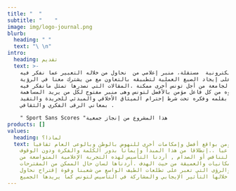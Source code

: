 ```yaml
---
title: "  "
subtitle: "    "
image: img/logo-journal.png
blurb:
  heading: " "
  text: "\ \n"
intro:
  heading: تقديم
  text: >-
    جريدة إلكترونية  مستقلة، منبر إعلامي من  نحاول من خلاله التعبير عما نفكر فيه
    ونعمل على إيجاد الصيغ العملية لتطبيقه بالتعاون مع من يشترك معنا في الرؤية
    الوطنية الجامعة من أجل تونس أخرى ممكنة .المقالات التي نصدرها تمثل مانفكر فيه
    ومانرجوه من كل فاعل مؤمن بالأفضل لتونس وهى منبر مفتوح لكل من يريد المساهمة
    معنا بقلمه وفكره تحت شرط إحترام الميثاق الأخلاقي والمبدئي للجريدة والتقيد
    بمعاني الرقى الفكري والثقافي .

    " Sport Sans Scores "هذا المشروع من إنجاز جمعية
products: []
values:
  heading: لماذا؟
  text: لأننا نؤمن بواقع أفضل وإمكامات أخرى للنهوض بالوطن وبالوعى العام ثقافيا
    وإجتماعيا ..إنطلاقا من هذا المبدأ وإيمانا بدور الكلمة والفكرة ودون الوقوف
    على خط التنافس أو الصدام , أردنا التأسيس لهذه التجربة الإعلامية المتواضعة من
    حيث الإمكانيات والعميقة من حيث الهدف .أردناها لسان حال الممكن من المقترحات
    والحلول والرؤى التي تعبر على تطلعات الطيف الواسع من شعبنا وقوة إقتراح نحاول
    من خلالها التأثير الإيجابي والمشاركة في التأسيس لتونس كما يريدها الجميع.
---
```

